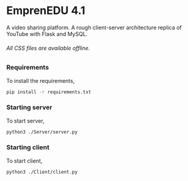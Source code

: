 # EmprenEDU 4.1
A video sharing platform.
A rough client-server architecture replica of YouTube with Flask and MySQL.

###### All CSS files are available offline.

### Requirements

To install the requirements,
```bash
pip install -r requirements.txt
```

### Starting server

To start server,
```bash
python3 ./Server/server.py
```

### Starting client

To start client,
```bash
python3 ./Client/client.py
```

